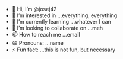 - 👋 Hi, I’m @josej42
- 👀 I’m interested in ...everything, everything
- 🌱 I’m currently learning ...whatever I can
- 💞️ I’m looking to collaborate on ...meh
- 📫 How to reach me ...email
- 😄 Pronouns: ...name
- ⚡ Fun fact: ...this is not fun, but necessary

<!---
josej42/josej42 is a ✨ special ✨ repository because its `README.md` (this file) appears on your GitHub profile.
You can click the Preview link to take a look at your changes.
--->
